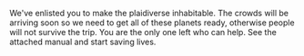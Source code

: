 We've enlisted you to make the plaidiverse inhabitable. The crowds will be arriving soon so we need to get all of these planets ready, otherwise people will not survive the trip. You are the only one left who can help. See the attached manual and start saving lives.

